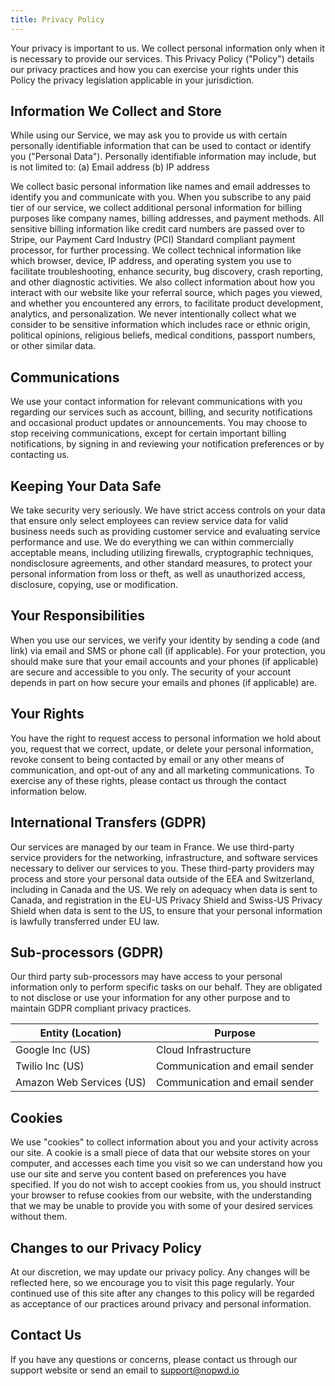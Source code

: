 ```yaml
---
title: Privacy Policy
---
```


Your privacy is important to us. We collect personal information only when it is necessary to provide our services. This Privacy Policy ("Policy") details our privacy practices and how you can exercise your rights under this Policy the privacy legislation applicable in your jurisdiction.

## Information We Collect and Store

While using our Service, we may ask you to provide us with certain personally identifiable information that can be used to contact or identify you ("Personal Data"). Personally identifiable information may include, but is not limited to:
(a) Email address
(b) IP address

We collect basic personal information like names and email addresses to identify you and communicate with you. When you subscribe to any paid tier of our service, we collect additional personal information for billing purposes like company names, billing addresses, and payment methods. All sensitive billing information like credit card numbers are passed over to Stripe, our Payment Card Industry (PCI) Standard compliant payment processor, for further processing.
We collect technical information like which browser, device, IP address, and operating system you use to facilitate troubleshooting, enhance security, bug discovery, crash reporting, and other diagnostic activities. We also collect information about how you interact with our website like your referral source, which pages you viewed, and whether you encountered any errors, to facilitate product development, analytics, and personalization.
We never intentionally collect what we consider to be sensitive information which includes race or ethnic origin, political opinions, religious beliefs, medical conditions, passport numbers, or other similar data.

## Communications

We use your contact information for relevant communications with you regarding our services such as account, billing, and security notifications and occasional product updates or announcements. You may choose to stop receiving communications, except for certain important billing notifications, by signing in and reviewing your notification preferences or by contacting us.

## Keeping Your Data Safe

We take security very seriously. We have strict access controls on your data that ensure only select employees can review service data for valid business needs such as providing customer service and evaluating service performance and use. We do everything we can within commercially acceptable means, including utilizing firewalls, cryptographic techniques, nondisclosure agreements, and other standard measures, to protect your personal information from loss or theft, as well as unauthorized access, disclosure, copying, use or modification.

## Your Responsibilities

When you use our services, we verify your identity by sending a code (and link) via email and SMS or phone call (if applicable). For your protection, you should make sure that your email accounts and your phones (if applicable) are secure and accessible to you only. The security of your account depends in part on how secure your emails and phones (if applicable) are.

## Your Rights

You have the right to request access to personal information we hold about you, request that we correct, update, or delete your personal information, revoke consent to being contacted by email or any other means of communication, and opt-out of any and all marketing communications. To exercise any of these rights, please contact us through the contact information below.

## International Transfers (GDPR)

Our services are managed by our team in France.
We use third-party service providers for the networking, infrastructure, and software services necessary to deliver our services to you. These third-party providers may process and store your personal data outside of the EEA and Switzerland, including in Canada and the US. We rely on adequacy when data is sent to Canada, and registration in the EU-US Privacy Shield and Swiss-US Privacy Shield when data is sent to the US, to ensure that your personal information is lawfully transferred under EU law.

## Sub-processors (GDPR)

Our third party sub-processors may have access to your personal information only to perform specific tasks on our behalf. They are obligated to not disclose or use your information for any other purpose and to maintain GDPR compliant privacy practices.

| Entity (Location)        | Purpose                        |
| ------------------------ | ------------------------------ |
| Google Inc (US)          | Cloud Infrastructure           |
| Twilio Inc (US)          | Communication and email sender |
| Amazon Web Services (US) | Communication and email sender |

## Cookies

We use "cookies" to collect information about you and your activity across our site. A cookie is a small piece of data that our website stores on your computer, and accesses each time you visit so we can understand how you use our site and serve you content based on preferences you have specified. If you do not wish to accept cookies from us, you should instruct your browser to refuse cookies from our website, with the understanding that we may be unable to provide you with some of your desired services without them.

## Changes to our Privacy Policy

At our discretion, we may update our privacy policy. Any changes will be reflected here, so we encourage you to visit this page regularly. Your continued use of this site after any changes to this policy will be regarded as acceptance of our practices around privacy and personal information.

## Contact Us

If you have any questions or concerns, please contact us through our support website or send an email to support@nopwd.io
